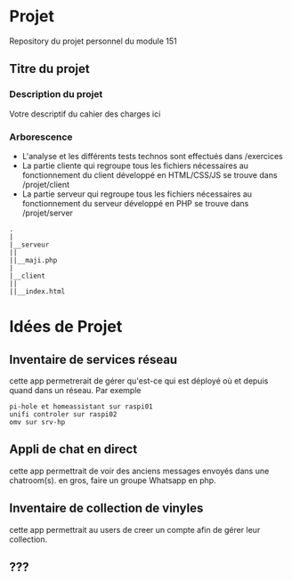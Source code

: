 # Projet
Repository du projet personnel du module 151

## Titre du projet

### Description du projet
Votre descriptif du cahier des charges ici

### Arborescence
- L'analyse et les différents tests technos sont effectués dans /exercices
- La partie cliente qui regroupe tous les fichiers nécessaires au fonctionnement du client développé en HTML/CSS/JS se trouve dans /projet/client </br>
- La partie serveur qui regroupe tous les fichiers nécessaires au fonctionnement du serveur développé en PHP se trouve dans /projet/server
```
.
|
|__serveur
||
||__maji.php
|
|__client
||
||__index.html
```
# Idées de Projet
## Inventaire de services réseau
cette app permetrerait de gérer qu'est-ce qui est déployé où et depuis quand dans un réseau.
Par exemple
```
pi-hole et homeassistant sur raspi01
unifi controler sur raspi02
omv sur srv-hp
```
## Appli de chat en direct
cette app permettrait de voir des anciens messages envoyés dans une chatroom(s). en gros, faire un groupe Whatsapp en php.

## Inventaire de collection de vinyles
cette app permettrait au users de creer un compte afin de gérer leur collection. 

## ???
